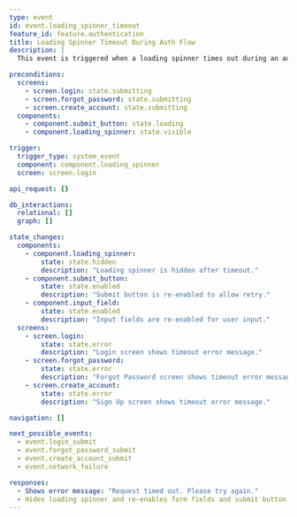 ```yaml
---
type: event
id: event.loading_spinner_timeout
feature_id: feature.authentication
title: Loading Spinner Timeout During Auth Flow
description: |
  This event is triggered when a loading spinner times out during an authentication-related action (e.g., login, password reset, sign up, or OAuth). The app notifies the user that the operation took too long and allows them to retry or cancel the action.

preconditions:
  screens:
    - screen.login: state.submitting
    - screen.forgot_password: state.submitting
    - screen.create_account: state.submitting
  components:
    - component.submit_button: state.loading
    - component.loading_spinner: state.visible

trigger:
  trigger_type: system_event
  component: component.loading_spinner
  screen: screen.login

api_request: {}

db_interactions:
  relational: []
  graph: []

state_changes:
  components:
    - component.loading_spinner:
        state: state.hidden
        description: "Loading spinner is hidden after timeout."
    - component.submit_button:
        state: state.enabled
        description: "Submit button is re-enabled to allow retry."
    - component.input_field:
        state: state.enabled
        description: "Input fields are re-enabled for user input."
  screens:
    - screen.login:
        state: state.error
        description: "Login screen shows timeout error message."
    - screen.forgot_password:
        state: state.error
        description: "Forgot Password screen shows timeout error message."
    - screen.create_account:
        state: state.error
        description: "Sign Up screen shows timeout error message."

navigation: []

next_possible_events:
  - event.login_submit
  - event.forgot_password_submit
  - event.create_account_submit
  - event.network_failure

responses:
  - Shows error message: "Request timed out. Please try again."
  - Hides loading spinner and re-enables form fields and submit button for retry.
---
```

